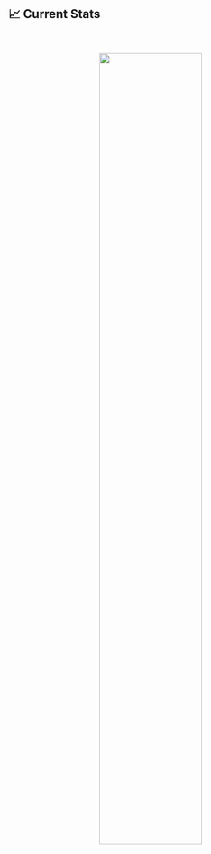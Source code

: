 
## :chart_with_upwards_trend: Current Stats

<br />
<p align="center">
  <img width="60%" src="https://github-readme-streak-stats.herokuapp.com?user=Nabinchowdhury&theme=ads-juicy-fresh" />
</p>

<!-- [![GitHub Streak](https://github-readme-streak-stats.herokuapp.com?user=Nabinchowdhury)](https://git.io/streak-stats) -->

<!-- [![GitHub Streak](https://github-readme-streak-stats.herokuapp.com?user=Nabinchowdhury&theme=ads-juicy-fresh)](https://git.io/streak-stats) -->
